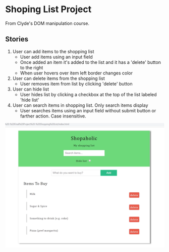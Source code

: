 # Shoping List Project

From Clyde's DOM manipulation course.

## Stories

1. User can add items to the shopping list
    - User add items using an input field
    - Once added an item it's added to the list and it has a 'delete' button to the right
    - When user hovers over item left border changes color
1. User can delete items from the shopping list
    - User removes item from list by clicking 'delete' button
1. User can hide list
    - User hides list by clicking a checkbox at the top of the list labeled 'hide list'
1. User can search items in shopping list. Only search items display
    - User searches items using an input field without submit button or farther action. Case insensitive.

![Assignment Screenshot](./screenshot1.png)
